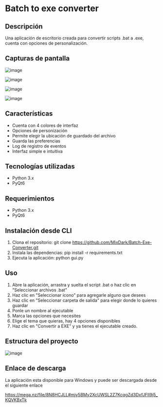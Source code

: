 # Batch to exe converter

## Descripción
Una aplicación de escritorio creada para convertir scripts .bat a .exe, cuenta con opciones de personalización.

## Capturas de pantalla
![image](https://github.com/user-attachments/assets/b48d74b3-3e10-4e01-acd1-6b4b1032e5b4)

![image](https://github.com/user-attachments/assets/fde0909e-0055-4946-af25-6ffc6f246dbd)

![image](https://github.com/user-attachments/assets/304a94e1-f5d6-4660-82df-fbdc09830efd)

![image](https://github.com/user-attachments/assets/ff5d57be-2a0d-4c03-b484-184c8a9880ec)


## Características
- Cuenta con 4 colores de interfaz
- Opciones de personización
- Permite elegir la ubicación de guardado del archivo
- Guarda las preferencias
- Log de registro de eventos
- Interfaz simple e intuitiva

## Tecnologías utilizadas
- Python 3.x
- PyQt6

## Requerimientos
- Python 3.x
- PyQt6

## Instalación desde CLI
1. Clona el repositorio: 
git clone https://github.com/MixDark/Batch-Exe-Converter.git
2. Instala las dependencias:
pip install -r requirements.txt
3. Ejecuta la aplicación:
python gui.py

## Uso
1. Abre la aplicación, arrastra y suelta el script .bat o haz clic en "Seleccionar archivos .bat"
2. Haz clic en "Seleccionar icono" para agregarle alguno que desees
3. Haz clic en "Seleccionar carpeta de salida" para elegir donde lo quieres guardar
4. Ponle un nombre al ejecutable
5. Marca las opciones que necesites
6. Elige el tema que quieras, hay 4 opciones disponibles
7. Haz clic en "Convertir a EXE" y ya tienes el ejecutable creado.

## Estructura del proyecto

![image](https://github.com/user-attachments/assets/dad799b6-3c82-4e77-bedc-fad3e05fcca1)

## Enlace de descarga

La aplicación esta disponible para Windows y puede ser descargada desde el siguiente enlace

https://mega.nz/file/8N8HCJLL#mjy5BMy2XcUWSL2Z7KcqgZd3DxfJFlI9j5_KQVKBxTk
